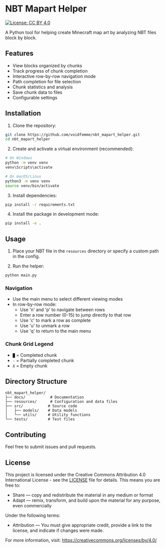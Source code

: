 # NBT Mapart Helper

[![License: CC BY 4.0](https://img.shields.io/badge/License-CC_BY_4.0-lightgrey.svg)](https://creativecommons.org/licenses/by/4.0/)

A Python tool for helping create Minecraft map art by analyzing NBT files block by block.

## Features

- View blocks organized by chunks
- Track progress of chunk completion
- Interactive row-by-row navigation mode
- Path completion for file selection
- Chunk statistics and analysis
- Save chunk data to files
- Configurable settings

## Installation

1. Clone the repository:
```bash
git clone https://github.com/voidfemme/nbt_mapart_helper.git
cd nbt_mapart_helper
```

2. Create and activate a virtual environment (recommended):
```bash
# On Windows
python -m venv venv
venv\Scripts\activate

# On macOS/Linux
python3 -m venv venv
source venv/bin/activate
```

3. Install dependencies:
```bash
pip install -r requirements.txt
```

4. Install the package in development mode:
```bash
pip install -e .
```

## Usage

1. Place your NBT file in the `resources` directory or specify a custom path in the config.

2. Run the helper:
```bash
python main.py
```

### Navigation

- Use the main menu to select different viewing modes
- In row-by-row mode:
  - Use 'n' and 'p' to navigate between rows
  - Enter a row number (0-15) to jump directly to that row
  - Use 'c' to mark a row as complete
  - Use 'u' to unmark a row
  - Use 'q' to return to the main menu

### Chunk Grid Legend

- `█` = Completed chunk
- `-` = Partially completed chunk
- `X` = Empty chunk

## Directory Structure

```
nbt_mapart_helper/
├── docs/           # Documentation
├── resources/      # Configuration and data files
├── src/           # Source code
│   ├── models/    # Data models
│   └── utils/     # Utility functions
└── tests/         # Test files
```

## Contributing

Feel free to submit issues and pull requests.

## License

This project is licensed under the Creative Commons Attribution 4.0 International License - see the [LICENSE](LICENSE) file for details. This means you are free to:

- Share — copy and redistribute the material in any medium or format
- Adapt — remix, transform, and build upon the material for any purpose, even commercially

Under the following terms:
- Attribution — You must give appropriate credit, provide a link to the license, and indicate if changes were made.

For more information, visit: https://creativecommons.org/licenses/by/4.0/
